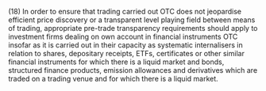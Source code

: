 (18) In order to ensure that trading carried out OTC does not jeopardise efficient price discovery or a transparent level playing field between means of trading, appropriate pre-trade transparency requirements should apply to investment firms dealing on own account in financial instruments OTC insofar as it is carried out in their capacity as systematic internalisers in relation to shares, depositary receipts, ETFs, certificates or other similar financial instruments for which there is a liquid market and bonds, structured finance products, emission allowances and derivatives which are traded on a trading venue and for which there is a liquid market.